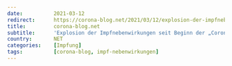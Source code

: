 ```yaml
---
date:          2021-03-12
redirect:      https://corona-blog.net/2021/03/12/explosion-der-impfnebenwirkungen-seit-beginn-der-coronavirus-schutzimpfungen-im-vergleich-der-letzten-20-jahre/
title:         corona-blog.net
subtitle:      'Explosion der Impfnebenwirkungen seit Beginn der „Coronavirus Schutzimpfungen“ im Vergleich der letzten 21 Jahre'
country:       NET
categories:    [Impfung]
tags:          [corona-blog, impf-nebenwirkungen]
---
```

